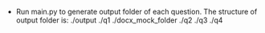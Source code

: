 - Run main.py to generate output folder of each question. The structure of output folder is:
  ./output
    ./q1
      ./docx_mock_folder
    ./q2
    ./q3
    ./q4
